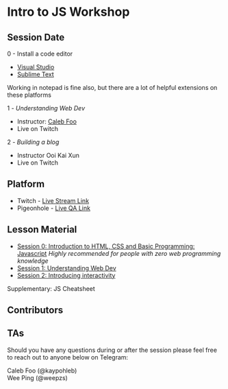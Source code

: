 # Intro to JS Workshop

## Session Date

0 - Install a code editor
- [Visual Studio](https://code.visualstudio.com/)
- [Sublime Text](https://www.sublimetext.com/)

Working in notepad is fine also, but there are a lot of helpful extensions on these platforms

1 - *Understanding Web Dev*
- Instructor: [Caleb Foo](https://github.com/kaypohleb)
- Live on Twitch

2 - *Building a blog*
- Instructor Ooi Kai Xun
- Live on Twitch

## Platform

- Twitch - [Live Stream Link](https://www.twitch.tv/3dcdsc)
- Pigeonhole - [Live QA Link]()

## Lesson Material
- [Session 0: Introduction to HTML, CSS and Basic Programming: Javascript](./Lesson0/0-BasicIntroduction.md) *Highly recommended for people with zero web programming knowledge*
- [Session 1: Understanding Web Dev](./Lessons/0-UnderstandingWebDev.md)
- [Session 2: Introducing interactivity]()

Supplementary:
JS Cheatsheet

## Contributors

## TAs
Should you have any questions during or after the session please feel free to reach out to anyone below on Telegram:

Caleb Foo (@kaypohleb)  
Wee Ping (@weepzs)